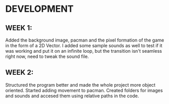 # DEVELOPMENT
## WEEK 1:
Added the background image, pacman and the pixel formation of the game in the form of a 2D Vector. I added some sample sounds as well to test if it was working and put it on an infinite loop, but the transition isn't seamless right now, need to tweak the sound file.
## WEEK 2:
Structured the program better and made the whole project more object oriented. Started adding movement to pacman. Created folders for images and sounds and accesed them using relative paths in the code.
